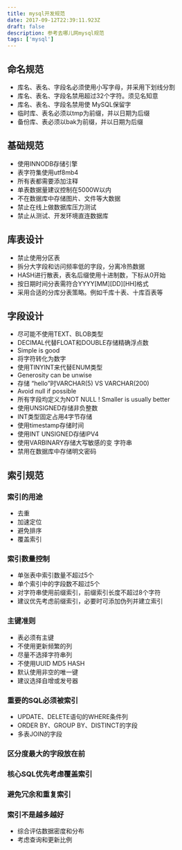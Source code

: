 ```yaml
---
title: mysql开发规范
date: 2017-09-12T22:39:11.923Z
draft: false
description: 参考去哪儿网mysql规范
tags: ['mysql']
---
```


## 命名规范
* 库名、表名、字段名必须使用小写字母，并采用下划线分割
* 库名、表名、字段名禁用超过32个字符。须见名知意
* 库名、表名、字段名禁用使 MySQL保留字
* 临时库、表名必须以tmp为前缀，并以日期为后缀
* 备份库、表必须以bak为前缀，并以日期为后缀

## 基础规范
* 使用INNODB存储引擎
* 表字符集使用utf8mb4
* 所有表都需要添加注释
* 单表数据量建议控制在5000W以内
* 不在数据库中存储图片、文件等大数据
* 禁止在线上做数据库压力测试
* 禁止从测试、开发环境直连数据库

## 库表设计
* 禁止使用分区表
* 拆分大字段和访问频率低的字段，分离冷热数据
* HASH进行散表，表名后缀使用十进制数，下标从0开始
* 按日期时间分表需符合YYYY[MM][DD][HH]格式
* 采用合适的分库分表策略。例如千库十表、十库百表等

## 字段设计
* 尽可能不使用TEXT、BLOB类型
* DECIMAL代替FLOAT和DOUBLE存储精确浮点数
* Simple is good
* 将字符转化为数字
* 使用TINYINT来代替ENUM类型
* Generosity can be unwise
* 存储 “hello”时VARCHAR(5) VS VARCHAR(200)
* Avoid null if possible
* 所有字段均定义为NOT NULL ! Smaller is usually better
* 使用UNSIGNED存储非负整数
* INT类型固定占用4字节存储
* 使用timestamp存储时间
* 使用INT UNSIGNED存储IPV4
* 使用VARBINARY存储大写敏感的变 字符串
* 禁用在数据库中存储明文密码

## 索引规范

### 索引的用途
* 去重
* 加速定位
* 避免排序
* 覆盖索引

### 索引数量控制
* 单张表中索引数量不超过5个
* 单个索引中的字段数不超过5个
* 对字符串使用前缀索引，前缀索引长度不超过8个字符
* 建议优先考虑前缀索引，必要时可添加伪列并建立索引

### 主键准则
* 表必须有主键
* 不使用更新频繁的列
* 尽量不选择字符串列
* 不使用UUID MD5 HASH
* 默认使用非空的唯一键
* 建议选择自增或发号器

### 重要的SQL必须被索引
* UPDATE、DELETE语句的WHERE条件列
* ORDER BY、GROUP BY、DISTINCT的字段
* 多表JOIN的字段

### 区分度最大的字段放在前  
### 核心SQL优先考虑覆盖索引
### 避免冗余和重复索引
### 索引不是越多越好
* 综合评估数据密度和分布
* 考虑查询和更新比例
